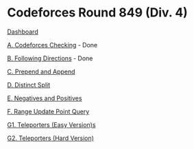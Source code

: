 # Codeforces Round 849 (Div. 4)

[Dashboard](https://codeforces.com/contest/1791)

[A. Codeforces Checking](https://codeforces.com/contest/1791/problem/A) - Done

[B. Following Directions](https://codeforces.com/contest/1791/problem/B) - Done

[C. Prepend and Append](https://codeforces.com/contest/1791/problem/C)

[D. Distinct Split](https://codeforces.com/contest/1791/problem/D)

[E. Negatives and Positives](https://codeforces.com/contest/1791/problem/E)

[F. Range Update Point Query](https://codeforces.com/contest/1791/problem/F)

[G1. Teleporters (Easy Version)s](https://codeforces.com/contest/1791/problem/G1)

[G2. Teleporters (Hard Version)](https://codeforces.com/contest/1791/problem/G2)
